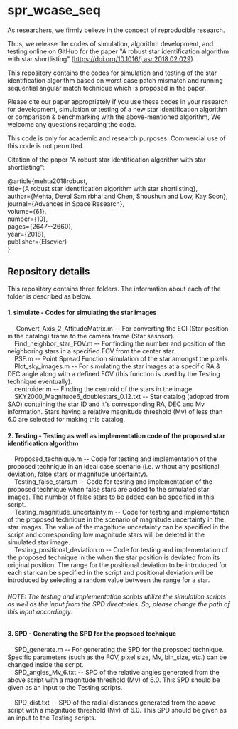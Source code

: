 # spr_wcase_seq
As researchers, we firmly believe in the concept of reproducible research.

Thus, we release the codes of simulation, algorithm development, and testing online on GitHub for the paper "A robust star identification algorithm with star shortlisting" (<https://doi.org/10.1016/j.asr.2018.02.029>).

This repository contains the codes for simulation and testing of the star identification algorithm based on worst case patch mismatch and running sequential angular match technique which is proposed in the paper. 

Please cite our paper appropriately if you use these codes in your research for development, simulation or testing of a new star identification algorithm or comparison & benchmarking with the above-mentioned algorithm, We welcome any questions regarding the code.

This code is only for academic and research purposes. Commercial use of this code is not permitted.

Citation of the paper "A robust star identification algorithm with star shortlisting":

@article{mehta2018robust,<br />
  title={A robust star identification algorithm with star shortlisting},<br />
  author={Mehta, Deval Samirbhai and Chen, Shoushun and Low, Kay Soon},<br />
  journal={Advances in Space Research},<br />
  volume={61},<br />
  number={10},<br />
  pages={2647--2660},<br />
  year={2018},<br />
  publisher={Elsevier}<br />
}

## Repository details

This repository contains three folders. The information about each of the folder is described as below.

#### 1. simulate - Codes for simulating the star images
&nbsp;&nbsp;&nbsp;&nbsp; Convert_Axis_2_AttitudeMatrix.m -- For converting the ECI (Star position in the catalog) frame to the camera frame (Star sesnsor).<br />
&nbsp;&nbsp;&nbsp;&nbsp;Find_neighbor_star_FOV.m -- For finding the number and position of the neighboring stars in a specified FOV from the center star.<br />
&nbsp;&nbsp;&nbsp;&nbsp;PSF.m -- Point Spread Function simulation of the star amongst the pixels.<br />
&nbsp;&nbsp;&nbsp;&nbsp;Plot_sky_images.m -- For simulating the star images at a specific RA & DEC angle along with a defined FOV (this function is used by the Testing technique eventually).<br />
&nbsp;&nbsp;&nbsp;&nbsp;centroider.m -- Finding the centroid of the stars in the image.<br />
&nbsp;&nbsp;&nbsp;&nbsp;SKY2000_Magnitude6_doublestars_0.12.txt -- Star catalog (adopted from SAO) containing the star ID and it's corresponding RA, DEC and Mv information. Stars having a relative magnitude threshold (Mv) of less than 6.0 are selected for making this catalog.<br />
  
#### 2. Testing - Testing as well as implementation code of the proposed star identification algorithm
&nbsp;&nbsp;&nbsp;&nbsp;Proposed_technique.m -- Code for testing and implementation of the proposed technique in an ideal case scenario (i.e. without any positional deviation, false stars or magnitude uncertainty).<br />
&nbsp;&nbsp;&nbsp;&nbsp;Testing_false_stars.m -- Code for testing and implementation of the proposed technique when false stars are added to the simulated star images. The number of false stars to be added can be specified in this script.<br />
&nbsp;&nbsp;&nbsp;&nbsp;Testing_magnitude_uncertainty.m -- Code for testing and implementation of the proposed technique in the scenario of magnitude uncertainty in the star images. The value of the magnitude uncertainty can be specified in the script and corresponding low magnitude stars will be deleted in the simulated star image.<br />
&nbsp;&nbsp;&nbsp;&nbsp;Testing_positional_deviation.m -- Code for testing and implementation of the proposed technique in the when the star position is deviated from its original position. The range for the positional deviation to be introduced for each star can be specified in the script and positional deviation will be introduced by selecting a random value between the range for a star.<br />
###### NOTE: The testing and implementation scripts utilize the simulation scripts as well as the input from the SPD directories. So, please change the path of this input accordingly.

#### 3. SPD - Generating the SPD for the propsoed technique
&nbsp;&nbsp;&nbsp;&nbsp;SPD_generate.m -- For generating the SPD for the propsoed technique. Specific parameters (such as the FOV, pixel size, Mv, bin_size, etc.) can be changed inside the script.<br />
&nbsp;&nbsp;&nbsp;&nbsp;SPD_angles_Mv_6.txt -- SPD of the relative angles generated from the above script with a magnitude threshold (Mv) of 6.0. This SPD should be given as an input to the Testing scripts.<br />\
&nbsp;&nbsp;&nbsp;&nbsp;SPD_dist.txt -- SPD of the radial distances generated from the above script with a magnitude threshold (Mv) of 6.0. This SPD should be given as an input to the Testing scripts.<br />
